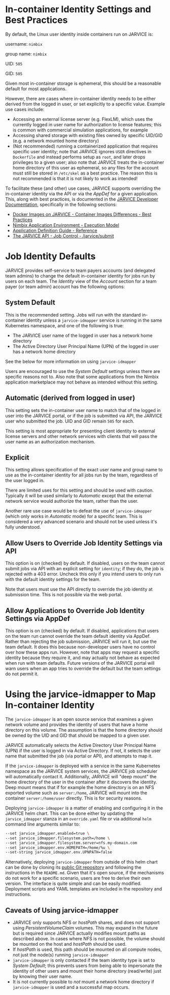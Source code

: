 # In-container Identity Settings and Best Practices
By default, the Linux user identity inside containers run on JARVICE is:

username: `nimbix`

group name: `nimbix`

UID: `505`

GID: `505`


Given most in-container storage is ephemeral, this should be a reasonable default for most applications.

However, there are cases where in-container identity needs to be either derived from the logged in user, or set explicitly to a specific value.  Example use cases include:
* Accessing an external license server (e.g. FlexLM), which uses the currently logged in user name for authorization to license features; this is common with commercial simulation applications, for example
* Accessing shared storage with existing files owned by specific UID/GID (e.g. a network mounted home directory)
* (Not recommended) running a containerized application that requires specific user identity; note that JARVICE ignores `USER` directives in `Dockerfile` and instead performs setup as `root`, and later drops privileges to a given user; also note that JARVICE treats the in-container home directory of this user as ephemeral, so any files for the account must still be stored in `/etc/skel` as a best practice.  The reason this is not recommended is that it is not likely to work as intended!

To facilitate these (and other) use cases, JARVICE supports overriding the in-container identity via the API or via the *AppDef* for a given application.  This, along with best practices, is documented in the [JARVICE Developer Documentation](https://jarvice.readthedocs.io), specifically in the following sections:

* [Docker Images on JARVICE - Container Images Differences - Best Practices](https://jarvice.readthedocs.io/en/latest/docker/#best-practices)
* [Nimbix Application Environment - Execution Model](https://jarvice.readthedocs.io/en/latest/nae/#execution-model)
* [Application Definition Guide - Reference](https://jarvice.readthedocs.io/en/latest/appdef/#reference)
* [The JARVICE API - Job Control - /jarvice/submit](https://jarvice.readthedocs.io/en/latest/api/#jarvicesubmit)

# Job Identity Defaults

JARVICE provides self-service to team payers accounts (and delegated team admins) to change the default in-container identity for jobs run by users on each team.  The *Identity* view of the *Account* section for a team payer (or team admin) account has the following options:

## System Default

This is the recommended setting.  Jobs will run with the standard in-container identity unless a `jarvice-idmapper` service is running in the same Kubernetes namespace, and one of the following is true:

* The JARVICE user name of the logged in user has a network home directory
* The Active Directory User Principal Name (UPN) of the logged in user has a network home directory

See the below for more information on using `jarvice-idmapper`

Users are encouraged to use the *System Default* settings unless there are specific reasons not to.  Also note that some applications from the Nimbix application marketplace may not behave as intended without this setting.

## Automatic (derived from logged in user)

This setting sets the in-container user name to match that of the logged in user into the JARVICE portal, or if the job is submitted via API, the JARVICE user who submitted the job.  UID and GID remain `505` for each.

This setting is most appropriate for presenting client identity to external license servers and other network services with clients that will pass the user name as an authorization mechanism.

## Explicit

This setting allows specification of the exact user name and group name to use as the in-container identity for all jobs run by the team, regardless of the user logged in.

There are limited uses for this setting and should be used with caution.  Typically it will be used similarly to *Automatic* except that the external network service would authorize the team, rather than the user.

Another rare use case would be to defeat the use of `jarvice-idmapper` (which only works in *Automatic* mode) for a specific team.  This is considered a very advanced scenario and should not be used unless it's fully understood.

## Allow Users to Override Job Identity Settings via API

This option is on (checked) by default.  If disabled, users on the team cannot submit jobs via API with an explicit setting for `identity`; if they do, the job is rejected with a 403 error.  Uncheck this only if you intend users to only run with the default identity settings for the team.

Note that users must use the API directly to override the job identity at submission time.  This is not possible via the web portal.

## Allow Applications to Override Job Identity Settings via AppDef

This option is on (checked) by default.  If disabled, applications that users on the team run cannot override the team default identity via AppDef.  Rather than rejecting the job submission, JARVICE will run it, but use the team default.  It does this because non-developer users have no control over how these apps run.  However, note that apps may request a specific identity because they require it, and may actually not behave as expected when run with team defaults.  Future versions of the JARVICE portal will warn users when an app tries to override the default but the team settings do not permit it.

# Using the jarvice-idmapper to Map In-container Identity

The `jarvice-idmapper` is an open source service that examines a given network volume and provides the identity of users that have a home directory on this volume.  The assumption is that the home directory should be owned by the UID and GID that should be mapped to a given user.

JARVICE automatically selects the Active Directory User Principal Name (UPN) if the user is logged in via Active Directory.  If not, it selects the user name that submitted the job (via portal or API), and attempts to map it.

If the `jarvice-idmapper` is deployed with a service in the same Kubernetes namespace as the JARVICE system services, the JARVICE job scheduler will automatically contact it.  Additionally, JARVICE will "deep mount" the home directory of the user in the container after it discovers the identity.  Deep mount means that if for example the home directory is on an NFS exported volume such as `server:/home`, JARVICE will mount into the container `server:/home/user` directly.   This is for security reasons.

Deploying `jarvice-idmapper` is a matter of enabling and configuring it in the
JARVICE helm chart.  This can be done either by updating the `jarvice_idmapper`
stanza in an `override.yaml` file or via additional `helm` command line
arguments similar to:

```bash
--set jarvice_idmapper.enabled=true \
--set jarvice_idmapper.filesystem.path=/home \
--set jarvice_idmapper.filesystem.server=nfs.my-domain.com
--set jarvice_idmapper.env.HOMEPATH=/home/%u \
--set-string jarvice_idmapper.env.UPNPATH=false
```

Alternatively, deploying `jarvice-idmapper` from outside of this helm chart can be done by cloning its [public Git repository](https://github.com/nimbix/idmapper) and following the instructions in the `README.md`.  Given that it's open source, if the mechanisms do not work for a specific scenario, users are free to derive their own version.  The interface is quite simple and can be easily modified.  Deployment scripts and YAML templates are included in the repository and instructions.

## Caveats of Using jarvice-idmapper

* JARVICE only supports NFS or *hostPath* shares, and does not support using *PersistentVolumeClaim* volumes.  This may expand in the future but is required since JARVICE actually modifies mount paths as described above.  In cases where NFS is not possible, the volume should be mounted on the host and *hostPath* should be used.
* If *hostPath* is used, this path should be mounted on all compute nodes, not just the node(s) running `jarvice-idmapper`
* `jarvice-idmapper` is only contacted if the team identity type is set to *System Default*; this prevents users from being able to impersonate the identity of other users and mount their home directory (read/write) just by knowing their user name.
* It is not currently possible to *not* mount a network home directory if `jarvice-idmapper` is used and a successful map occurs.

